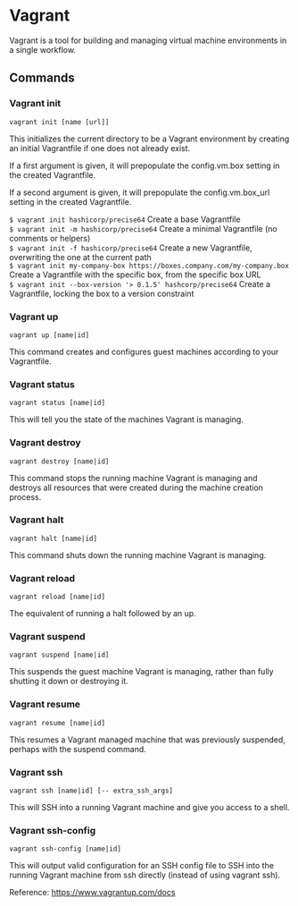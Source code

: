 # Vagrant

Vagrant is a tool for building and managing virtual machine environments in a single workflow.

## Commands

### Vagrant init

```vagrant init [name [url]]```

This initializes the current directory to be a Vagrant environment by creating an initial Vagrantfile if one does not already exist.

If a first argument is given, it will prepopulate the config.vm.box setting in the created Vagrantfile.

If a second argument is given, it will prepopulate the config.vm.box_url setting in the created Vagrantfile.

`$ vagrant init hashicorp/precise64`  Create a base Vagrantfile </br>
`$ vagrant init -m hashicorp/precise64`  Create a minimal Vagrantfile (no comments or helpers) </br>
`$ vagrant init -f hashicorp/precise64`  Create a new Vagrantfile, overwriting the one at the current path </br>
`$ vagrant init my-company-box https://boxes.company.com/my-company.box` Create a Vagrantfile with the specific box, from the specific box URL </br>
`$ vagrant init --box-version '> 0.1.5' hashcorp/precise64`  Create a Vagrantfile, locking the box to a version constraint </br>

### Vagrant up

```vagrant up [name|id]```

This command creates and configures guest machines according to your Vagrantfile.

### Vagrant status

```vagrant status [name|id]```

This will tell you the state of the machines Vagrant is managing.

### Vagrant destroy

```vagrant destroy [name|id]```

This command stops the running machine Vagrant is managing and destroys all resources that were created during the machine creation process.

### Vagrant halt

```vagrant halt [name|id]```

This command shuts down the running machine Vagrant is managing.

### Vagrant reload

```vagrant reload [name|id]```

The equivalent of running a halt followed by an up.

### Vagrant suspend

```vagrant suspend [name|id]```

This suspends the guest machine Vagrant is managing, rather than fully shutting it down or destroying it.

### Vagrant resume

```vagrant resume [name|id]```

This resumes a Vagrant managed machine that was previously suspended, perhaps with the suspend command.

### Vagrant ssh

```vagrant ssh [name|id] [-- extra_ssh_args]```

This will SSH into a running Vagrant machine and give you access to a shell.

### Vagrant ssh-config

```vagrant ssh-config [name|id]```

This will output valid configuration for an SSH config file to SSH into the running Vagrant machine from ssh directly (instead of using vagrant ssh).




Reference: https://www.vagrantup.com/docs
